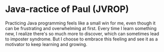 # Java-ractice of Paul (JVROP)
Practicing Java programming feels like a small win for me, even though it can be frustrating and overwhelming at first. Every time I learn something new, I realize there's so much more to discover, which can sometimes lead to imposter syndrome. But I choose to embrace this feeling and see it as a motivator to keep learning and growing.
